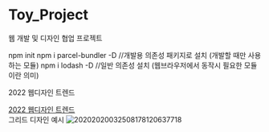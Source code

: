 # Toy_Project
웹 개발 및 디자인 협업 프로젝트

npm init
npm i parcel-bundler -D
//개발용 의존성 패키지로 설치 (개발할 때만 사용하는 모듈)
npm i lodash -D
//일반 의존성 설치 (웹브라우저에서 동작시 필요한 모듈이란 의미)


2022 웹디자인 트렌드

[2022 웹디자인 트렌드](https://blog.naver.com/dartplus/222642158518, "google link")<br/>
그리드 디자인 예시
![20202020032508178120637718](https://user-images.githubusercontent.com/113829472/192194299-7c56fc0f-322b-48cc-abee-f36cbd822452.jpeg)

